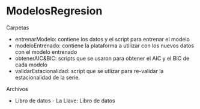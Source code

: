 # ModelosRegresion

Carpetas
- entrenarModelo: contiene los datos y el script para entrenar el modelo
- modeloEntrenado: contiene la plataforma a utilizar con los nuevos datos con el modelo entrenado
- obtenerAIC&BIC: scripts que se usaron para obtener el AIC y el BIC de cada modelo
- validarEstacionalidad: script que se utlizar para re-validar la estacionalidad de la serie.

Archivos
- Libro de datos - La Llave: Libro de datos